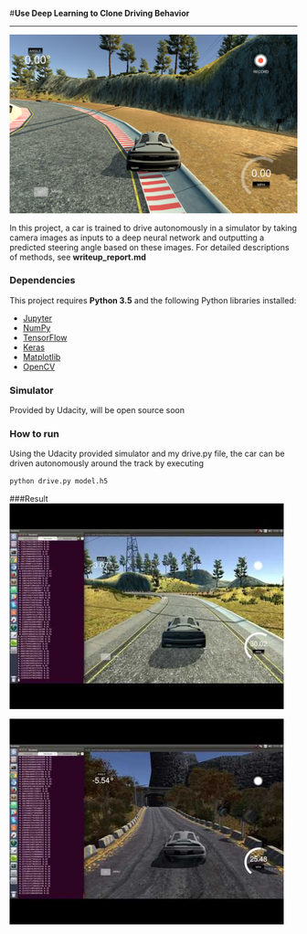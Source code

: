 #**Use Deep Learning to Clone Driving Behavior**

---

![](./images/screen_shot.png)


In this project, a car is trained to drive autonomously in a simulator by taking camera images as inputs to a deep neural network and outputting a predicted steering angle based on these images. For  detailed descriptions of methods, see **writeup_report.md**

### Dependencies

This project requires **Python 3.5** and the following Python libraries installed:

- [Jupyter](http://jupyter.org/)
- [NumPy](http://www.numpy.org/)
- [TensorFlow](http://tensorflow.org)
- [Keras](https://keras.io/)
- [Matplotlib](http://matplotlib.org/)
- [OpenCV](http://opencv.org/)

### Simulator
Provided by Udacity, will be open source soon

### How to run
Using the Udacity provided simulator and my drive.py file, the car can be driven autonomously around the track by executing
```sh
python drive.py model.h5
```

###Result
[![](.\images\track_1.jpg)](https://youtu.be/ud4JqEngY0Y)

[![](.\images\track_2.jpg)](https://youtu.be/bPFmJ_luTBU)
